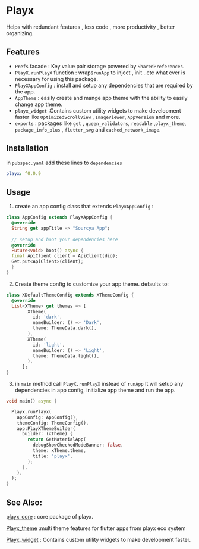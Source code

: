 # Playx  
  Helps with redundant features , less code , more productivity , better organizing.  
  
## Features  
 - `Prefs` facade  :  Key value pair storage powered by `SharedPreferences`.
 - `PlayX.runPlayX` function  : wraps`runApp` to inject , init ..etc what ever is necessary for using this package.
- ``PlayXAppConfig`` : install and setup any dependencies that are required by the app.               
- ``AppTheme``  : easily create and mange app theme with the ability to easily change app theme.  
-  `playx_widget` :Contains custom utility widgets to make development faster like `OptimizedScrollView`
    , `ImageViewer`, `AppVersion` and more.
- ``exports``  : packages like `get` , `queen_validators`, `readable` ,`playx_theme`, `package_info_plus`
   , `flutter_svg` and `cached_network_image`.
  
  
## Installation  
  
in `pubspec.yaml` add these lines to `dependencies`  
  
```yaml  
playx: ^0.0.9  
```  
  
## Usage  
  
1.  create an app config class that extends ``PlayxAppConfig`` :
```dart
class AppConfig extends PlayXAppConfig {  
  @override  
  String get appTitle => "Sourcya App";  
  
  // setup and boot your dependencies here  
  @override  
  Future<void> boot() async {  
  final ApiClient client = ApiClient(dio);  
  Get.put<ApiClient>(client);  
  }  
}
```
2. Create theme config to customize your app theme.
defaults to: 
```dart
class XDefaultThemeConfig extends XThemeConfig {
  @override
  List<XTheme> get themes => [
        XTheme(
          id: 'dark',
          nameBuilder: () => 'Dark',
          theme: ThemeData.dark(),
        ),
        XTheme(
          id: 'light',
          nameBuilder: () => 'Light',
          theme: ThemeData.light(),
        ),
      ];
}
```

3. in `main` method call `PlayX.runPlayX` instead of `runApp` 
It will setup any dependencies in app config, initialize app theme and run the app. 
```dart
void main() async {

  Playx.runPlayx(
    appConfig: AppConfig(),
    themeConfig: ThemeConfig(),
    app:PlayXThemeBuilder(
      builder: (xTheme) {
        return GetMaterialApp(
          debugShowCheckedModeBanner: false,
          theme: xTheme.theme,
          title: 'playx',
        );
      },
    ), 
  );
}
```
## See Also:
 [playx_core](https://pub.dev/packages/playx_core) : core package of playx.
 
[Playx_theme](https://pub.dev/packages/playx_theme) :multi theme features for flutter apps from playx eco system

[Playx_widget](https://pub.dev/packages/playx_widget) : Contains custom utility widgets to make development faster.
